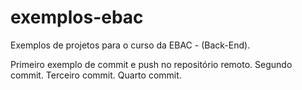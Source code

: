 # exemplos-ebac
Exemplos de projetos para o curso da EBAC - (Back-End).


Primeiro exemplo de commit e push no repositório remoto.
Segundo commit.
Terceiro commit.
Quarto commit.

